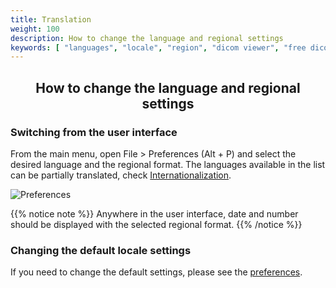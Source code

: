 ```yaml
---
title: Translation
weight: 100
description: How to change the language and regional settings
keywords: [ "languages", "locale", "region", "dicom viewer", "free dicom viewer", "open source dicom viewer", "weasis dicom viewer",  "multi-platform dicom viewer", "pacs viewer" ]
---
```


## <center>How to change the language and regional settings</center>

### Switching from the user interface
From the main menu, open File > Preferences (Alt + P) and select the desired language and the regional format. The languages available in the list can be partially translated, check [Internationalization](../../getting-started/translating).

![Preferences](/tuto/languages/language.png)

{{% notice note %}}
Anywhere in the user interface, date and number should be displayed with the selected regional format.
{{% /notice %}}

### Changing the default locale settings

If you need to change the default settings, please see the [preferences](../../basics/customize/preferences/#priority-order-for-loading-a-property).
